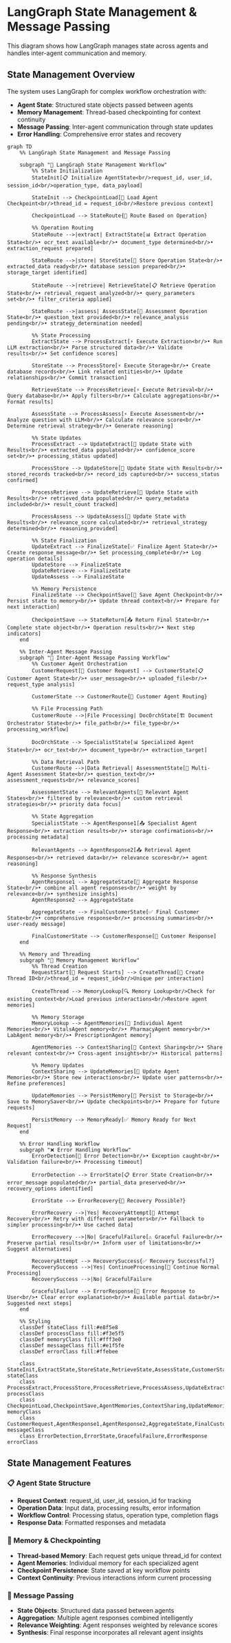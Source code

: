 # LangGraph State Management & Message Passing

This diagram shows how LangGraph manages state across agents and handles inter-agent communication and memory.

## State Management Overview

The system uses LangGraph for complex workflow orchestration with:
- **Agent State**: Structured state objects passed between agents
- **Memory Management**: Thread-based checkpointing for context continuity
- **Message Passing**: Inter-agent communication through state updates
- **Error Handling**: Comprehensive error states and recovery

```mermaid
graph TD
    %% LangGraph State Management and Message Passing
    
    subgraph "🔄 LangGraph State Management Workflow"
        %% State Initialization
        StateInit[📋 Initialize AgentState<br/>request_id, user_id, session_id<br/>operation_type, data_payload]
        
        StateInit --> CheckpointLoad[💾 Load Agent Checkpoint<br/>thread_id = request_id<br/>Restore previous context]
        
        CheckpointLoad --> StateRoute{🎯 Route Based on Operation}
        
        %% Operation Routing
        StateRoute -->|extract| ExtractState[📊 Extract Operation State<br/>• ocr_text available<br/>• document_type determined<br/>• extraction_request prepared]
        
        StateRoute -->|store| StoreState[💾 Store Operation State<br/>• extracted_data ready<br/>• database session prepared<br/>• storage_target identified]
        
        StateRoute -->|retrieve| RetrieveState[📋 Retrieve Operation State<br/>• retrieval_request analyzed<br/>• query_parameters set<br/>• filter_criteria applied]
        
        StateRoute -->|assess| AssessState[🧠 Assessment Operation State<br/>• question_text provided<br/>• relevance_analysis pending<br/>• strategy_determination needed]
        
        %% State Processing
        ExtractState --> ProcessExtract[⚡ Execute Extraction<br/>• Run LLM extraction<br/>• Parse structured data<br/>• Validate results<br/>• Set confidence scores]
        
        StoreState --> ProcessStore[⚡ Execute Storage<br/>• Create database records<br/>• Link related entities<br/>• Update relationships<br/>• Commit transaction]
        
        RetrieveState --> ProcessRetrieve[⚡ Execute Retrieval<br/>• Query database<br/>• Apply filters<br/>• Calculate aggregations<br/>• Format results]
        
        AssessState --> ProcessAssess[⚡ Execute Assessment<br/>• Analyze question with LLM<br/>• Calculate relevance score<br/>• Determine retrieval strategy<br/>• Generate reasoning]
        
        %% State Updates
        ProcessExtract --> UpdateExtract[🔄 Update State with Results<br/>• extracted_data populated<br/>• confidence_score set<br/>• processing_status updated]
        
        ProcessStore --> UpdateStore[🔄 Update State with Results<br/>• stored_records tracked<br/>• record_ids captured<br/>• success_status confirmed]
        
        ProcessRetrieve --> UpdateRetrieve[🔄 Update State with Results<br/>• retrieved_data populated<br/>• query_metadata included<br/>• result_count tracked]
        
        ProcessAssess --> UpdateAssess[🔄 Update State with Results<br/>• relevance_score calculated<br/>• retrieval_strategy determined<br/>• reasoning_provided]
        
        %% State Finalization
        UpdateExtract --> FinalizeState[✅ Finalize Agent State<br/>• Create response_message<br/>• Set processing_complete<br/>• Log operation details]
        UpdateStore --> FinalizeState
        UpdateRetrieve --> FinalizeState
        UpdateAssess --> FinalizeState
        
        %% Memory Persistence
        FinalizeState --> CheckpointSave[💾 Save Agent Checkpoint<br/>• Persist state to memory<br/>• Update thread context<br/>• Prepare for next interaction]
        
        CheckpointSave --> StateReturn[📤 Return Final State<br/>• Complete state object<br/>• Operation results<br/>• Next step indicators]
    end
    
    %% Inter-Agent Message Passing
    subgraph "📡 Inter-Agent Message Passing Workflow"
        %% Customer Agent Orchestration
        CustomerRequest[👤 Customer Request] --> CustomerState[📋 Customer Agent State<br/>• user_message<br/>• uploaded_file<br/>• request_type analysis]
        
        CustomerState --> CustomerRoute{🎯 Customer Agent Routing}
        
        %% File Processing Path
        CustomerRoute -->|File Processing| DocOrchState[🏗️ Document Orchestrator State<br/>• file_path<br/>• file_type<br/>• processing_workflow]
        
        DocOrchState --> SpecialistState[📊 Specialized Agent State<br/>• ocr_text<br/>• document_type<br/>• extraction_target]
        
        %% Data Retrieval Path
        CustomerRoute -->|Data Retrieval| AssessmentState[🧠 Multi-Agent Assessment State<br/>• question_text<br/>• assessment_requests<br/>• relevance_scores]
        
        AssessmentState --> RelevantAgents[🎯 Relevant Agent States<br/>• filtered by relevance<br/>• custom retrieval strategies<br/>• priority data focus]
        
        %% State Aggregation
        SpecialistState --> AgentResponse1[📤 Specialist Agent Response<br/>• extraction results<br/>• storage confirmations<br/>• processing metadata]
        
        RelevantAgents --> AgentResponse2[📤 Retrieval Agent Responses<br/>• retrieved data<br/>• relevance scores<br/>• agent reasoning]
        
        %% Response Synthesis
        AgentResponse1 --> AggregateState[🔄 Aggregate Response State<br/>• combine all agent responses<br/>• weight by relevance<br/>• synthesize insights]
        AgentResponse2 --> AggregateState
        
        AggregateState --> FinalCustomerState[✅ Final Customer State<br/>• comprehensive response<br/>• processing summaries<br/>• user-ready message]
        
        FinalCustomerState --> CustomerResponse[📱 Customer Response]
    end
    
    %% Memory and Threading
    subgraph "💾 Memory Management Workflow"
        %% Thread Creation
        RequestStart[🔄 Request Starts] --> CreateThread[🧵 Create Thread ID<br/>thread_id = request_id<br/>Unique per interaction]
        
        CreateThread --> MemoryLookup[🔍 Memory Lookup<br/>Check for existing context<br/>Load previous interactions<br/>Restore agent memories]
        
        %% Memory Storage
        MemoryLookup --> AgentMemories[💾 Individual Agent Memories<br/>• VitalsAgent memory<br/>• PharmacyAgent memory<br/>• LabAgent memory<br/>• PrescriptionAgent memory]
        
        AgentMemories --> ContextSharing[🔄 Context Sharing<br/>• Share relevant context<br/>• Cross-agent insights<br/>• Historical patterns]
        
        %% Memory Updates
        ContextSharing --> UpdateMemories[📝 Update Agent Memories<br/>• Store new interactions<br/>• Update user patterns<br/>• Refine preferences]
        
        UpdateMemories --> PersistMemory[💾 Persist to Storage<br/>• Save to MemorySaver<br/>• Update checkpoints<br/>• Prepare for future requests]
        
        PersistMemory --> MemoryReady[✅ Memory Ready for Next Request]
    end
    
    %% Error Handling Workflow
    subgraph "❌ Error Handling Workflow"
        ErrorDetection[🚨 Error Detection<br/>• Exception caught<br/>• Validation failure<br/>• Processing timeout]
        
        ErrorDetection --> ErrorState[📋 Error State Creation<br/>• error_message populated<br/>• partial_data preserved<br/>• recovery_options identified]
        
        ErrorState --> ErrorRecovery{🔄 Recovery Possible?}
        
        ErrorRecovery -->|Yes| RecoveryAttempt[🔄 Attempt Recovery<br/>• Retry with different parameters<br/>• Fallback to simpler processing<br/>• Use cached data]
        
        ErrorRecovery -->|No| GracefulFailure[⚠️ Graceful Failure<br/>• Preserve partial results<br/>• Inform user of limitations<br/>• Suggest alternatives]
        
        RecoveryAttempt --> RecoverySuccess{✅ Recovery Successful?}
        RecoverySuccess -->|Yes| ContinueProcessing[🔄 Continue Normal Processing]
        RecoverySuccess -->|No| GracefulFailure
        
        GracefulFailure --> ErrorResponse[📱 Error Response to User<br/>• Clear error explanation<br/>• Available partial data<br/>• Suggested next steps]
    end
    
    %% Styling
    classDef stateClass fill:#e8f5e8
    classDef processClass fill:#f3e5f5
    classDef memoryClass fill:#fff3e0
    classDef messageClass fill:#e1f5fe
    classDef errorClass fill:#ffebee
    
    class StateInit,ExtractState,StoreState,RetrieveState,AssessState,CustomerState,DocOrchState stateClass
    class ProcessExtract,ProcessStore,ProcessRetrieve,ProcessAssess,UpdateExtract,UpdateStore processClass
    class CheckpointLoad,CheckpointSave,AgentMemories,ContextSharing,UpdateMemories,PersistMemory memoryClass
    class CustomerRequest,AgentResponse1,AgentResponse2,AggregateState,FinalCustomerState messageClass
    class ErrorDetection,ErrorState,GracefulFailure,ErrorResponse errorClass
```

## State Management Features

### 📋 Agent State Structure
- **Request Context**: request_id, user_id, session_id for tracking
- **Operation Data**: Input data, processing results, error information
- **Workflow Control**: Processing status, operation type, completion flags
- **Response Data**: Formatted responses and metadata

### 💾 Memory & Checkpointing
- **Thread-based Memory**: Each request gets unique thread_id for context
- **Agent Memories**: Individual memory for each specialized agent
- **Checkpoint Persistence**: State saved at key workflow points
- **Context Continuity**: Previous interactions inform current processing

### 📡 Message Passing
- **State Objects**: Structured data passed between agents
- **Aggregation**: Multiple agent responses combined intelligently
- **Relevance Weighting**: Agent responses weighted by relevance scores
- **Synthesis**: Final response incorporates all relevant agent insights 